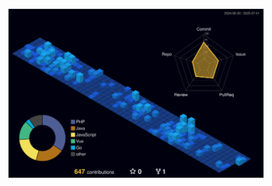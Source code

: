 <div align="center">

<!-- codenary 데이터 통계 -->
<!--[![Github](https://www.codenary.co.kr/widget/github/api?username=김채민)](https://www.codenary.co.kr/user-profile/detail/김채민?github_ride=true&utm_source=github) -->

<!-- codenary 기술 스택 -->
<!-- ![java](https://www.codenary.co.kr/widget/github-techstack/api?name=java) ![springboot](https://www.codenary.co.kr/widget/github-techstack/api?name=springboot) ![mysql](https://www.codenary.co.kr/widget/github-techstack/api?name=mysql) ![javascript](https://www.codenary.co.kr/widget/github-techstack/api?name=javascript) ![docker](https://www.codenary.co.kr/widget/github-techstack/api?name=docker) ![php](https://www.codenary.co.kr/widget/github-techstack/api?name=php) ![postgresql](https://www.codenary.co.kr/widget/github-techstack/api?name=postgresql) ![jenkins](https://www.codenary.co.kr/widget/github-techstack/api?name=jenkins) ![python](https://www.codenary.co.kr/widget/github-techstack/api?name=python) ![django](https://www.codenary.co.kr/widget/github-techstack/api?name=django) ![dooray](https://www.codenary.co.kr/widget/github-techstack/api?name=dooray) ![github](https://www.codenary.co.kr/widget/github-techstack/api?name=github) ![codeigniter](https://www.codenary.co.kr/widget/github-techstack/api?name=codeigniter) -->

<!-- 3D 잔디 -->
![My Contribution Calendar](./profile-3d-contrib/profile-night-view.svg)

</div>
